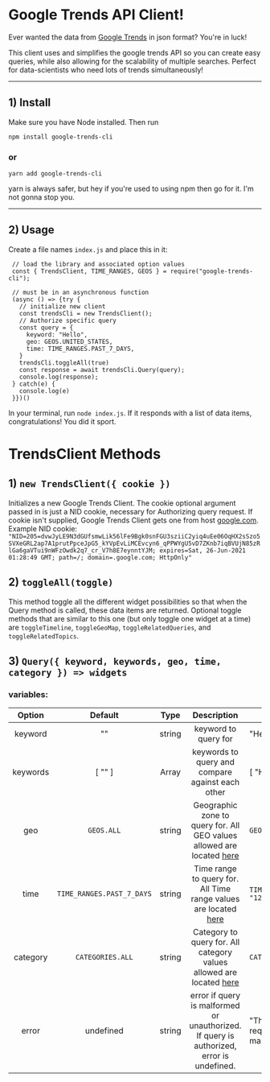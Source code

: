 # Google Trends API Client!
Ever wanted the data from [Google Trends](https://trends.google.com/trends/explore) in json format? You're in luck! 

This client uses and simplifies the google trends API so you can create easy queries, while also allowing for the scalability of multiple searches. Perfect for data-scientists who need lots of trends simultaneously!

---

## 1) Install
Make sure you have Node installed. Then run

    npm install google-trends-cli
  
### or

    yarn add google-trends-cli

yarn is always safer, but hey if you're used to using npm then go for it. I'm not gonna stop you.

---

## 2) Usage 
Create a file names `index.js` and place this in it:

     // load the library and associated option values
     const { TrendsClient, TIME_RANGES, GEOS } = require("google-trends-cli");
     
     // must be in an asynchronous function
     (async () => {try {
       // initialize new client
       const trendsCli = new TrendsClient();
       // Authorize specific query
       const query = {
         keyword: "Hello",
         geo: GEOS.UNITED_STATES,
         time: TIME_RANGES.PAST_7_DAYS,
       }
       trendsCli.toggleAll(true)
       const response = await trendsCli.Query(query);
       console.log(response);
     } catch(e) {
       console.log(e)
     }})()

In your terminal, run `node index.js`. If it responds with a list of data items, congratulations! You did it sport.

# TrendsClient Methods

## 1) `new TrendsClient({ cookie })`

Initializes a new Google Trends Client. The cookie optional argument passed in is just a NID cookie, necessary for Authorizing query request. If cookie isn't supplied, Google Trends Client gets one from host [google.com](googl.com).
Example NID cookie: `"NID=205=dvwJyLE9N3dGUfsmwLik56lFe9Bgk0snFGU3sziiC2yiq4uEe06OqHX2sSzo5SVXeGRL2ap7A1prutPpceJpG5_kYVpEvLiMCEvcyn6_qPPWYgU5vD7ZKnb7iqBVUjN85zRlGa6gaVTui9nWFzOwdk2q7_cr_V7h8E7eynntYJM; expires=Sat, 26-Jun-2021 01:28:49 GMT; path=/; domain=.google.com; HttpOnly"`

## 2) `toggleAll(toggle)`
This method toggle all the different widget possibilities so that when the Query method is called, these data items are returned. Optional toggle methods that are similar to this one (but only toggle one widget at a time) are `toggleTimeline`, `toggleGeoMap`, `toggleRelatedQueries`, and `toggleRelatedTopics`.

## 3) `Query({ keyword, keywords, geo, time, category }) => widgets` 
### variables:
| Option   | Default                 | Type    |  Description | Example |
|:--------:|:-----------------------:|:-------:|:----------------------:|-------------|
| keyword  | ""                      | string  | keyword to query for   | "Hello" |
| keywords | [ "" ]                  | Array   | keywords to query and compare against each other | [ "Hello", "Hi" ] |
| geo      | `GEOS.ALL`              | string  | Geographic zone to query for. All GEO values allowed are located [here](/docs/geos.md) | `GEOS.UNITED_STATES` | 
| time     | `TIME_RANGES.PAST_7_DAYS` | string  | Time range to query for. All Time range values are located [here](/docs/time_ranges.md)| `TIME_RANGES.CUSTOM("11/24/20", "12/24/20")` |
| category | `CATEGORIES.ALL`        | string  | Category to query for. All category values allowed are located [here](/docs/categories.md) | `CATEGORIES.ARTS_ENTERTAINMENT` |
| error    | undefined               | string  | error if query is malformed or unauthorized. If query is authorized, error is undefined. | "The server cannot process the request because it is malformed." |
